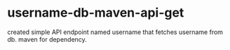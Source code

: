 # username-db-maven-api-get
created simple API endpoint named username that fetches username from db. maven for dependency.
